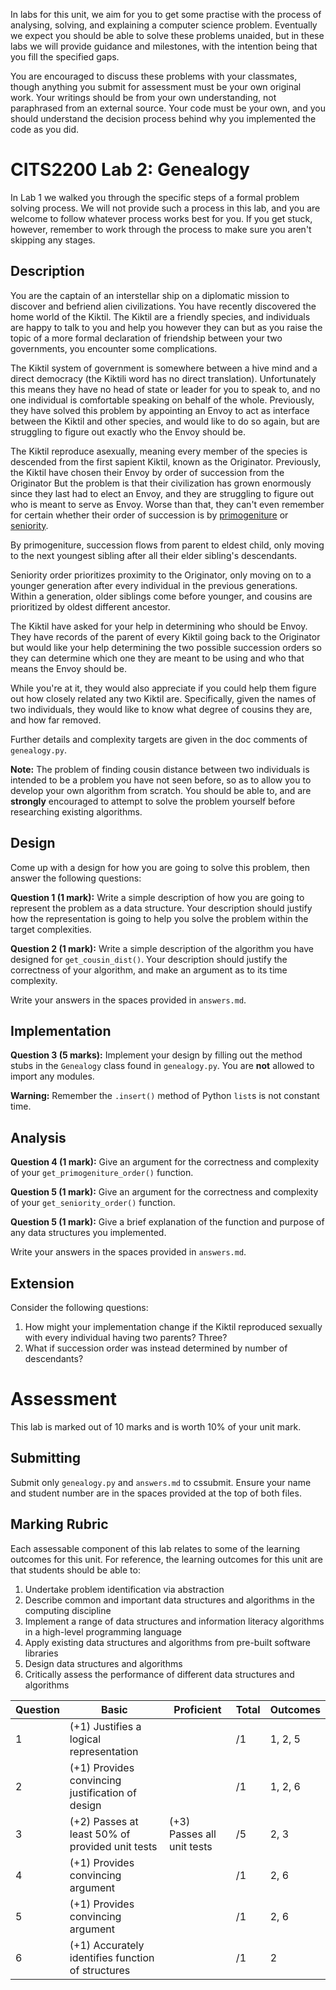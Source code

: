 In labs for this unit, we aim for you to get some practise with the process of analysing, solving, and explaining a computer science problem.
Eventually we expect you should be able to solve these problems unaided, but in these labs we will provide guidance and milestones, with the intention being that you fill the specified gaps.

You are encouraged to discuss these problems with your classmates, though anything you submit for assessment must be your own original work.
Your writings should be from your own understanding, not paraphrased from an external source.
Your code must be your own, and you should understand the decision process behind why you implemented the code as you did.



# CITS2200 Lab 2: Genealogy

In Lab 1 we walked you through the specific steps of a formal problem solving process.
We will not provide such a process in this lab, and you are welcome to follow whatever process works best for you.
If you get stuck, however, remember to work through the process to make sure you aren't skipping any stages.


## Description

You are the captain of an interstellar ship on a diplomatic mission to discover and befriend alien civilizations.
You have recently discovered the home world of the Kiktil.
The Kiktil are a friendly species, and individuals are happy to talk to you and help you however they can
but as you raise the topic of a more formal declaration of friendship between your two governments, you encounter some complications.

The Kiktil system of government is somewhere between a hive mind and a direct democracy (the Kiktili word has no direct translation).
Unfortunately this means they have no head of state or leader for you to speak to, and no one individual is comfortable speaking on behalf of the whole.
Previously, they have solved this problem by appointing an Envoy to act as interface between the Kiktil and other species, and would like to do so again,
but are struggling to figure out exactly who the Envoy should be.

The Kiktil reproduce asexually, meaning every member of the species is descended from the first sapient Kiktil, known as the Originator.
Previously, the Kiktil have chosen their Envoy by order of succession from the Originator
But the problem is that their civilization has grown enormously since they last had to elect an Envoy, and they are struggling to figure out who is meant to serve as Envoy.
Worse than that, they can't even remember for certain whether their order of succession is by
[primogeniture](https://en.wikipedia.org/wiki/Order_of_succession#Primogeniture) or [seniority](https://en.wikipedia.org/wiki/Order_of_succession#Seniority).

By primogeniture, succession flows from parent to eldest child, only moving to the next youngest sibling after all their elder sibling's descendants.

Seniority order prioritizes proximity to the Originator, only moving on to a younger generation after every individual in the previous generations.
Within a generation, older siblings come before younger, and cousins are prioritized by oldest different ancestor.

The Kiktil have asked for your help in determining who should be Envoy.
They have records of the parent of every Kiktil going back to the Originator
but would like your help determining the two possible succession orders so they can determine which one they are meant to be using and who that means the Envoy should be.

While you're at it, they would also appreciate if you could help them figure out how closely related any two Kiktil are.
Specifically, given the names of two individuals, they would like to know what degree of cousins they are, and how far removed.

Further details and complexity targets are given in the doc comments of `genealogy.py`.

**Note:** The problem of finding cousin distance between two individuals is intended to be a problem you have not seen before,
so as to allow you to develop your own algorithm from scratch.
You should be able to, and are **strongly** encouraged to attempt to solve the problem yourself before researching existing algorithms.


## Design

Come up with a design for how you are going to solve this problem, then answer the following questions:

**Question 1 (1 mark):**
Write a simple description of how you are going to represent the problem as a data structure.
Your description should justify how the representation is going to help you solve the problem within the target complexities.

**Question 2 (1 mark):**
Write a simple description of the algorithm you have designed for `get_cousin_dist()`.
Your description should justify the correctness of your algorithm, and make an argument as to its time complexity.

Write your answers in the spaces provided in `answers.md`.


## Implementation

**Question 3 (5 marks):**
Implement your design by filling out the method stubs in the `Genealogy` class found in `genealogy.py`.
You are **not** allowed to import any modules.

**Warning:** Remember the `.insert()` method of Python `list`s is not constant time.


## Analysis

**Question 4 (1 mark):**
Give an argument for the correctness and complexity of your `get_primogeniture_order()` function.

**Question 5 (1 mark):**
Give an argument for the correctness and complexity of your `get_seniority_order()` function.

**Question 5 (1 mark):**
Give a brief explanation of the function and purpose of any data structures you implemented.

Write your answers in the spaces provided in `answers.md`.


## Extension

Consider the following questions:
1. How might your implementation change if the Kiktil reproduced sexually with every individual having two parents? Three?
2. What if succession order was instead determined by number of descendants?



# Assessment

This lab is marked out of 10 marks and is worth 10% of your unit mark.

## Submitting

Submit only `genealogy.py` and `answers.md` to cssubmit.
Ensure your name and student number are in the spaces provided at the top of both files.

## Marking Rubric

Each assessable component of this lab relates to some of the learning outcomes for this unit.
For reference, the learning outcomes for this unit are that students should be able to:
1. Undertake problem identification via abstraction
2. Describe common and important data structures and algorithms in the computing discipline
3. Implement a range of data structures and information literacy algorithms in a high-level programming language
4. Apply existing data structures and algorithms from pre-built software libraries
5. Design data structures and algorithms
6. Critically assess the performance of different data structures and algorithms

| Question | Basic                                              | Proficient                 | Total | Outcomes |
| -------- | -------------------------------------------------- | -------------------------- | ----- | -------- |
| 1        | (+1) Justifies a logical representation            |                            | /1    | 1, 2, 5  |
| 2        | (+1) Provides convincing justification of design   |                            | /1    | 1, 2, 6  |
| 3        | (+2) Passes at least 50% of provided unit tests    | (+3) Passes all unit tests | /5    | 2, 3     |
| 4        | (+1) Provides convincing argument                  |                            | /1    | 2, 6     |
| 5        | (+1) Provides convincing argument                  |                            | /1    | 2, 6     |
| 6        | (+1) Accurately identifies function of structures  |                            | /1    | 2        |
